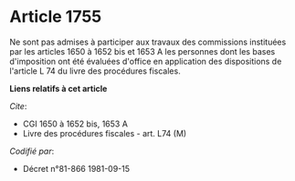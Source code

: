 # Article 1755

Ne sont pas admises à participer aux travaux des commissions instituées par les articles 1650 à 1652 bis et 1653 A les
personnes dont les bases d'imposition ont été évaluées d'office en application des dispositions de l'article L 74 du livre
des procédures fiscales.

**Liens relatifs à cet article**

_Cite_:

  - CGI 1650 à 1652 bis, 1653 A
  - Livre des procédures fiscales - art. L74 (M)

_Codifié par_:

  - Décret n°81-866 1981-09-15
